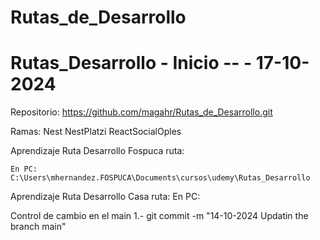 # Rutas_de_Desarrollo
# Rutas_Desarrollo - Inicio -- - 17-10-2024
Repositorio:
   https://github.com/magahr/Rutas_de_Desarrollo.git

Ramas:
   Nest
   NestPlatzi
   ReactSocialOples

Aprendizaje Ruta Desarrollo Fospuca
ruta:
    
    En PC:
    C:\Users\mhernandez.FOSPUCA\Documents\cursos\udemy\Rutas_Desarrollo
Aprendizaje Ruta Desarrollo Casa
ruta:
    En PC:



Control de cambio en el main
1.- git commit -m "14-10-2024 Updatin the branch main"
